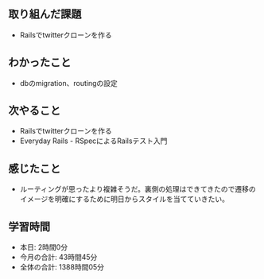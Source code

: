 ## 取り組んだ課題
- Railsでtwitterクローンを作る
## わかったこと
- dbのmigration、routingの設定
## 次やること
- Railsでtwitterクローンを作る
- Everyday Rails - RSpecによるRailsテスト入門
## 感じたこと
- ルーティングが思ったより複雑そうだ。裏側の処理はできてきたので遷移のイメージを明確にするために明日からスタイルを当てていきたい。
## 学習時間
- 本日: 2時間0分
- 今月の合計: 43時間45分
- 全体の合計: 1388時間05分
